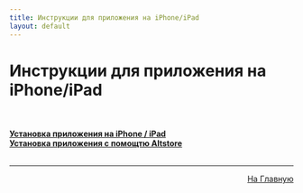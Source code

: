 ```yaml
---
title: Инструкции для приложения на iPhone/iPad 
layout: default
---
```

# Инструкции для приложения на iPhone/iPad<br><br>

<a href="subp/ios_install">**Установка приложения на iPhone / iPad**</a><br>
<a href="subp/aitstore_install">**Установка приложения с помощтю Altstore**</a> <br><br>

---
<p  align="right"><a href="https://lazykpub.github.io/Lazykpub">На Главную</a></p>
